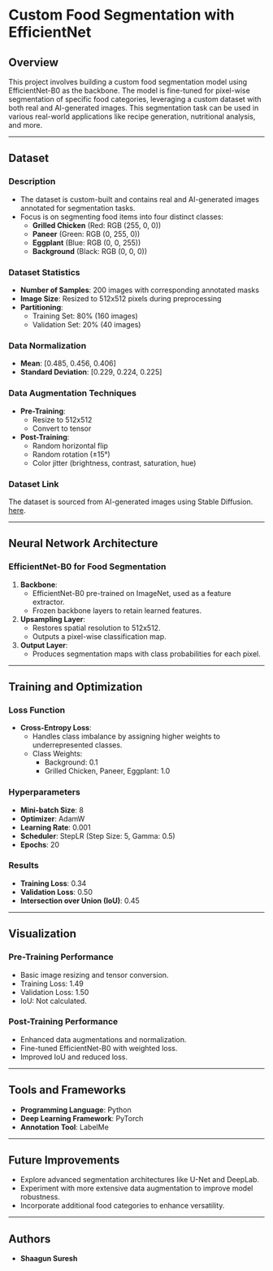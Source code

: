 # Custom Food Segmentation with EfficientNet

## Overview
This project involves building a custom food segmentation model using EfficientNet-B0 as the backbone. The model is fine-tuned for pixel-wise segmentation of specific food categories, leveraging a custom dataset with both real and AI-generated images. This segmentation task can be used in various real-world applications like recipe generation, nutritional analysis, and more.

---

## Dataset

### Description
- The dataset is custom-built and contains real and AI-generated images annotated for segmentation tasks.
- Focus is on segmenting food items into four distinct classes:
  - **Grilled Chicken** (Red: RGB (255, 0, 0))
  - **Paneer** (Green: RGB (0, 255, 0))
  - **Eggplant** (Blue: RGB (0, 0, 255))
  - **Background** (Black: RGB (0, 0, 0))

### Dataset Statistics
- **Number of Samples**: 200 images with corresponding annotated masks
- **Image Size**: Resized to 512x512 pixels during preprocessing
- **Partitioning**:
  - Training Set: 80% (160 images)
  - Validation Set: 20% (40 images)

### Data Normalization
- **Mean**: [0.485, 0.456, 0.406]
- **Standard Deviation**: [0.229, 0.224, 0.225]

### Data Augmentation Techniques
- **Pre-Training**:
  - Resize to 512x512
  - Convert to tensor
- **Post-Training**:
  - Random horizontal flip
  - Random rotation (±15°)
  - Color jitter (brightness, contrast, saturation, hue)

### Dataset Link
The dataset is sourced from  AI-generated images using Stable Diffusion.  [here](https://drive.google.com/drive/folders/1sXK6uv-XI-iL3fJ-dB6TQKmeuDH1Vm6n?usp=sharing).

---

## Neural Network Architecture

### EfficientNet-B0 for Food Segmentation
1. **Backbone**:
   - EfficientNet-B0 pre-trained on ImageNet, used as a feature extractor.
   - Frozen backbone layers to retain learned features.
2. **Upsampling Layer**:
   - Restores spatial resolution to 512x512.
   - Outputs a pixel-wise classification map.
3. **Output Layer**:
   - Produces segmentation maps with class probabilities for each pixel.

---

## Training and Optimization

### Loss Function
- **Cross-Entropy Loss**:
  - Handles class imbalance by assigning higher weights to underrepresented classes.
  - Class Weights:
    - Background: 0.1
    - Grilled Chicken, Paneer, Eggplant: 1.0

### Hyperparameters
- **Mini-batch Size**: 8
- **Optimizer**: AdamW
- **Learning Rate**: 0.001
- **Scheduler**: StepLR (Step Size: 5, Gamma: 0.5)
- **Epochs**: 20

### Results
- **Training Loss**: 0.34
- **Validation Loss**: 0.50
- **Intersection over Union (IoU)**: 0.45

---

## Visualization

### Pre-Training Performance
- Basic image resizing and tensor conversion.
- Training Loss: 1.49
- Validation Loss: 1.50
- IoU: Not calculated.

### Post-Training Performance
- Enhanced data augmentations and normalization.
- Fine-tuned EfficientNet-B0 with weighted loss.
- Improved IoU and reduced loss.

---

## Tools and Frameworks
- **Programming Language**: Python
- **Deep Learning Framework**: PyTorch
- **Annotation Tool**: LabelMe

---

## Future Improvements
- Explore advanced segmentation architectures like U-Net and DeepLab.
- Experiment with more extensive data augmentation to improve model robustness.
- Incorporate additional food categories to enhance versatility.

---

## Authors
- **Shaagun Suresh**
